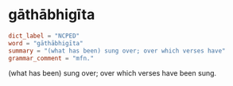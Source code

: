 # gāthābhigīta

``` toml
dict_label = "NCPED"
word = "gāthābhigīta"
summary = "(what has been) sung over; over which verses have"
grammar_comment = "mfn."
```

(what has been) sung over; over which verses have been sung.

